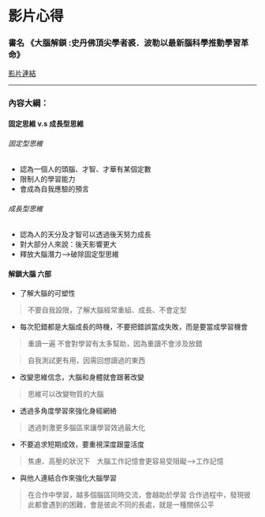 # 影片心得
### 書名 《大腦解鎖 :史丹佛頂尖學者裘．波勒以最新腦科學推動學習革命》
[影片連結](https://www.youtube.com/watch?v=DgbSc6Ys710)

---

### 內容大綱：

#### 固定思維 v.s 成長型思維

###### 固定型思維
* 認為一個人的頭腦、才智、才華有某個定數
* 限制人的學習能力
* 會成為自我應驗的預言

###### 成長型思維
* 認為人的天分及才智可以透過後天努力成長
* 對大部分人來說：後天影響更大
* 釋放大腦潛力-->破除固定型思維



#### 解鎖大腦 六部
* 了解大腦的可塑性
> 不要自我設限，了解大腦經常重組、成長、不會定型

* 每次犯錯都是大腦成長的時機，不要把錯誤當成失敗，而是要當成學習機會
> 重讀一遍 不會對學習有太多幫助，因為重讀不會涉及放錯

> 自我測試更有用，因需回想讀過的東西

* 改變思維信念，大腦和身體就會跟著改變
> 思維可以改變物質的大腦

* 透過多角度學習來強化身經網絡
> 透過刺激更多腦區來讓學習效過最大化

* 不要追求短期成效，要重視深度跟靈活度
> 焦慮、高壓的狀況下　大腦工作記憶會更容易受阻礙-->工作記憶

* 與他人連結合作來強化大腦學習
> 在合作中學習，越多個腦區同時交流，會越助於學習
> 合作過程中，發現彼此都會遇到的困難，會是彼此不同的長處，就是一種關係公平